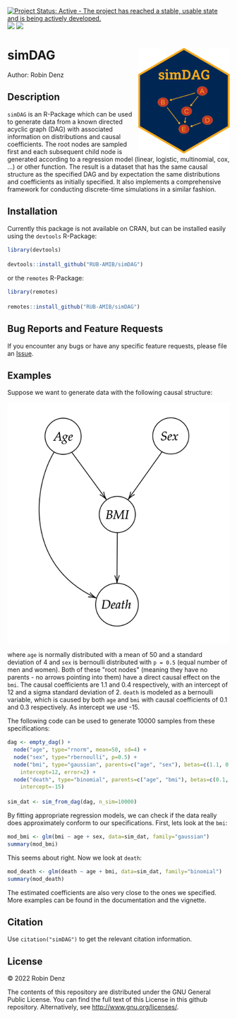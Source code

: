 <!-- badges: start -->
[![Project Status: Active - The project has reached a stable, usable state and is being actively developed.](https://www.repostatus.org/badges/latest/active.svg)](https://www.repostatus.org/#active)
[![](https://www.r-pkg.org/badges/version/simDAG?color=green)](https://cran.r-project.org/package=simDAG)
[![](http://cranlogs.r-pkg.org/badges/grand-total/simDAG?color=blue)](https://cran.r-project.org/package=simDAG)
<!-- badges: end -->

# simDAG <img src="man/figures/logo.png" height="240" align="right" />

Author: Robin Denz

## Description

`simDAG` is an R-Package which can be used to generate data from a known directed acyclic graph (DAG) with associated information
on distributions and causal coefficients. The root nodes are sampled first and each subsequent child node is generated according to a
regression model (linear, logistic, multinomial, cox, ...) or other function. The result is a dataset that has the same causal structure as the
specified DAG and by expectation the same distributions and coefficients as initially specified. It also implements a
comprehensive framework for conducting discrete-time simulations in a similar fashion.

## Installation

Currently this package is not available on CRAN, but can be installed easily using the `devtools` R-Package:

```R
library(devtools)

devtools::install_github("RUB-AMIB/simDAG")
```

or the `remotes` R-Package:

```R
library(remotes)

remotes::install_github("RUB-AMIB/simDAG")
```

## Bug Reports and Feature Requests

If you encounter any bugs or have any specific feature requests, please file an [Issue](https://github.com/RobinDenz1/simDAG/issues).

## Examples

Suppose we want to generate data with the following causal structure:

<img src="man/figures/example_DAG.png" />

where `age` is normally distributed with a mean of 50 and a standard deviation of 4 and `sex` is bernoulli distributed with `p = 0.5` (equal number of men and women).
Both of these "root nodes" (meaning they have no parents - no arrows pointing into them) have a direct causal effect on the `bmi`.
The causal coefficients are 1.1 and 0.4 respectively, with an intercept of 12 and a sigma standard deviation of 2. `death` is modeled as a bernoulli variable, which is
caused by both `age` and `bmi` with causal coefficients of 0.1 and 0.3 respectively. As intercept we use -15.

The following code can be used to generate 10000 samples from these specifications:

```R
dag <- empty_dag() +
  node("age", type="rnorm", mean=50, sd=4) +
  node("sex", type="rbernoulli", p=0.5) +
  node("bmi", type="gaussian", parents=c("age", "sex"), betas=c(1.1, 0.4),
    intercept=12, error=2) +
  node("death", type="binomial", parents=c("age", "bmi"), betas=c(0.1, 0.3),
    intercept=-15)

sim_dat <- sim_from_dag(dag, n_sim=10000)
```

By fitting appropriate regression models, we can check if the data really does approximately conform to our specifications.
First, lets look at the `bmi`:

```R
mod_bmi <- glm(bmi ~ age + sex, data=sim_dat, family="gaussian")
summary(mod_bmi)
```

This seems about right. Now we look at `death`:

```R
mod_death <- glm(death ~ age + bmi, data=sim_dat, family="binomial")
summary(mod_death)
```

The estimated coefficients are also very close to the ones we specified. More examples can be found in the documentation and the vignette.

## Citation

Use `citation("simDAG")` to get the relevant citation information.

## License

© 2022 Robin Denz

The contents of this repository are distributed under the GNU General Public License. You can find the full text of this License in this github repository. Alternatively, see <http://www.gnu.org/licenses/>.
